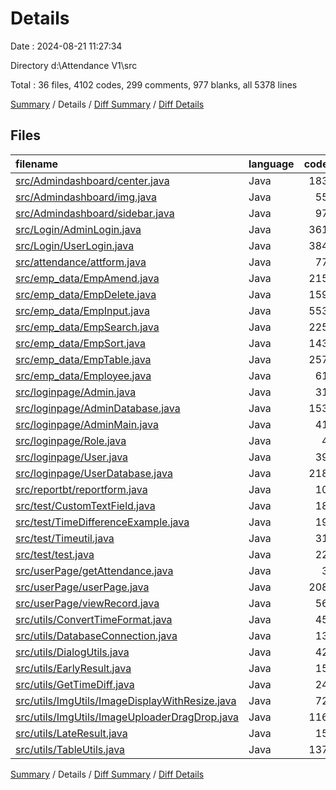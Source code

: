 # Details

Date : 2024-08-21 11:27:34

Directory d:\\Attendance V1\\src

Total : 36 files,  4102 codes, 299 comments, 977 blanks, all 5378 lines

[Summary](results.md) / Details / [Diff Summary](diff.md) / [Diff Details](diff-details.md)

## Files
| filename | language | code | comment | blank | total |
| :--- | :--- | ---: | ---: | ---: | ---: |
| [src/Admindashboard/center.java](/src/Admindashboard/center.java) | Java | 183 | 20 | 36 | 239 |
| [src/Admindashboard/img.java](/src/Admindashboard/img.java) | Java | 55 | 2 | 18 | 75 |
| [src/Admindashboard/sidebar.java](/src/Admindashboard/sidebar.java) | Java | 97 | 5 | 19 | 121 |
| [src/Login/AdminLogin.java](/src/Login/AdminLogin.java) | Java | 361 | 2 | 83 | 446 |
| [src/Login/UserLogin.java](/src/Login/UserLogin.java) | Java | 384 | 1 | 81 | 466 |
| [src/attendance/attform.java](/src/attendance/attform.java) | Java | 77 | 11 | 20 | 108 |
| [src/emp_data/EmpAmend.java](/src/emp_data/EmpAmend.java) | Java | 215 | 4 | 46 | 265 |
| [src/emp_data/EmpDelete.java](/src/emp_data/EmpDelete.java) | Java | 159 | 23 | 32 | 214 |
| [src/emp_data/EmpInput.java](/src/emp_data/EmpInput.java) | Java | 553 | 37 | 108 | 698 |
| [src/emp_data/EmpSearch.java](/src/emp_data/EmpSearch.java) | Java | 225 | 22 | 51 | 298 |
| [src/emp_data/EmpSort.java](/src/emp_data/EmpSort.java) | Java | 143 | 9 | 43 | 195 |
| [src/emp_data/EmpTable.java](/src/emp_data/EmpTable.java) | Java | 257 | 24 | 71 | 352 |
| [src/emp_data/Employee.java](/src/emp_data/Employee.java) | Java | 61 | 1 | 16 | 78 |
| [src/loginpage/Admin.java](/src/loginpage/Admin.java) | Java | 31 | 2 | 10 | 43 |
| [src/loginpage/AdminDatabase.java](/src/loginpage/AdminDatabase.java) | Java | 153 | 5 | 23 | 181 |
| [src/loginpage/AdminMain.java](/src/loginpage/AdminMain.java) | Java | 41 | 7 | 15 | 63 |
| [src/loginpage/Role.java](/src/loginpage/Role.java) | Java | 4 | 0 | 3 | 7 |
| [src/loginpage/User.java](/src/loginpage/User.java) | Java | 39 | 2 | 13 | 54 |
| [src/loginpage/UserDatabase.java](/src/loginpage/UserDatabase.java) | Java | 218 | 20 | 54 | 292 |
| [src/reportbt/reportform.java](/src/reportbt/reportform.java) | Java | 10 | 0 | 3 | 13 |
| [src/test/CustomTextField.java](/src/test/CustomTextField.java) | Java | 18 | 16 | 13 | 47 |
| [src/test/TimeDifferenceExample.java](/src/test/TimeDifferenceExample.java) | Java | 19 | 5 | 7 | 31 |
| [src/test/Timeutil.java](/src/test/Timeutil.java) | Java | 31 | 2 | 9 | 42 |
| [src/test/test.java](/src/test/test.java) | Java | 22 | 2 | 6 | 30 |
| [src/userPage/getAttendance.java](/src/userPage/getAttendance.java) | Java | 3 | 0 | 3 | 6 |
| [src/userPage/userPage.java](/src/userPage/userPage.java) | Java | 208 | 18 | 54 | 280 |
| [src/userPage/viewRecord.java](/src/userPage/viewRecord.java) | Java | 56 | 5 | 15 | 76 |
| [src/utils/ConvertTimeFormat.java](/src/utils/ConvertTimeFormat.java) | Java | 45 | 2 | 7 | 54 |
| [src/utils/DatabaseConnection.java](/src/utils/DatabaseConnection.java) | Java | 13 | 0 | 5 | 18 |
| [src/utils/DialogUtils.java](/src/utils/DialogUtils.java) | Java | 42 | 2 | 12 | 56 |
| [src/utils/EarlyResult.java](/src/utils/EarlyResult.java) | Java | 15 | 0 | 6 | 21 |
| [src/utils/GetTimeDiff.java](/src/utils/GetTimeDiff.java) | Java | 24 | 15 | 15 | 54 |
| [src/utils/ImgUtils/ImageDisplayWithResize.java](/src/utils/ImgUtils/ImageDisplayWithResize.java) | Java | 72 | 13 | 20 | 105 |
| [src/utils/ImgUtils/ImageUploaderDragDrop.java](/src/utils/ImgUtils/ImageUploaderDragDrop.java) | Java | 116 | 6 | 21 | 143 |
| [src/utils/LateResult.java](/src/utils/LateResult.java) | Java | 15 | 0 | 5 | 20 |
| [src/utils/TableUtils.java](/src/utils/TableUtils.java) | Java | 137 | 16 | 34 | 187 |

[Summary](results.md) / Details / [Diff Summary](diff.md) / [Diff Details](diff-details.md)